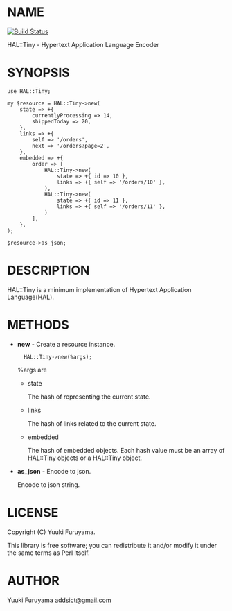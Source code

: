 # NAME
[![Build Status](https://travis-ci.org/addsict/p5-HAL-Tiny.svg?branch=master)](https://travis-ci.org/addsict/p5-HAL-Tiny)

HAL::Tiny - Hypertext Application Language Encoder

# SYNOPSIS

    use HAL::Tiny;

    my $resource = HAL::Tiny->new(
        state => +{
            currentlyProcessing => 14,
            shippedToday => 20,
        },
        links => +{
            self => '/orders',
            next => '/orders?page=2',
        },
        embedded => +{
            order => [
                HAL::Tiny->new(
                    state => +{ id => 10 },
                    links => +{ self => '/orders/10' },
                ),
                HAL::Tiny->new(
                    state => +{ id => 11 },
                    links => +{ self => '/orders/11' },
                )
            ],
        },
    );

    $resource->as_json;

# DESCRIPTION

HAL::Tiny is a minimum implementation of Hypertext Application Language(HAL).

# METHODS

- **new** - Create a resource instance.

        HAL::Tiny->new(%args);

    %args are

    - state

        The hash of representing the current state.

    - links

        The hash of links related to the current state.

    - embedded

        The hash of embedded objects.
        Each hash value must be an array of HAL::Tiny objects or a HAL::Tiny object.

- **as\_json** - Encode to json.

    Encode to json string.

# LICENSE

Copyright (C) Yuuki Furuyama.

This library is free software; you can redistribute it and/or modify
it under the same terms as Perl itself.

# AUTHOR

Yuuki Furuyama <addsict@gmail.com>
